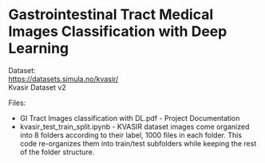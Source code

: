 # Gastrointestinal Tract Medical Images Classification with Deep Learning

Dataset:<br />
https://datasets.simula.no/kvasir/ <br />
Kvasir Dataset v2<br />

Files:<br />
* GI Tract Images classification with DL.pdf - Project Documentation<br />
* kvasir_test_train_split.ipynb - KVASIR dataset images come organized into 8 folders according to their label, 1000 files in each folder. This code re-organizes them into train/test subfolders while keeping the rest of the folder structure. <br />
